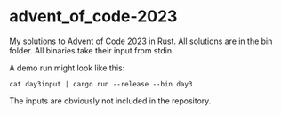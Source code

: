 # advent_of_code-2023
My solutions to Advent of Code 2023 in Rust. All solutions are in the bin folder. All binaries take their input from stdin.

A demo run might look like this:

````
cat day3input | cargo run --release --bin day3
````

The inputs are obviously not included in the repository.
